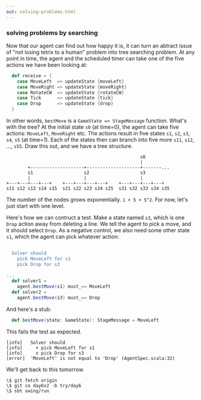 ```yaml
---
out: solving-problems.html
---
```


### solving problems by searching

Now that our agent can find out how happy it is, it can turn an abtract issue of "not losing tetrix to a human" problem into tree searching problem. At any point in time, the agent and the scheduled timer can take one of the five actions we have been looking at:

```scala
  def receive = {
    case MoveLeft  => updateState {moveLeft}
    case MoveRight => updateState {moveRight}
    case RotateCW  => updateState {rotateCW}
    case Tick      => updateState {tick}
    case Drop      => updateState {drop}
  }
```

In other words, `bestMove` is a `GameState => StageMessage` function. What's with the tree? At the initial state `s0` (at time=0), the agent can take five actions: `MoveLeft`, `MoveRight` etc. The actions result in five states `s1`, `s2`, `s3`, `s4`, `s5` (at time=1). Each of the states then can branch into five more `s11`, `s12`, ..., `s55`. Draw this out, and we have a tree structure.

```
                                                  s0
                                                  |
        +--------------------+--------------------+-------...
        s1                   s2                   s3
        |                    |                    |
+---+---+---+---+    +---+---+---+---+    +---+---+---+---+ 
s11 s12 s13 s14 s15  s21 s22 s23 s24 s25  s31 s32 s33 s34 s35
```

The number of the nodes grows exponentially. `1 + 5 + 5^2`. For now, let's just start with one level.

Here's how we can contruct a test. Make a state named `s3`, which is one `Drop` action away from deleting a line. We tell the agent to pick a move, and it should select `Drop`. As a negative control, we also need some other state `s1`, which the agent can pick whatever action:

```scala
                                                                              s2"""
  Solver should
    pick MoveLeft for s1                                                      \$solver1
    pick Drop for s3                                                          \$solver2
                                                                              """
...
  def solver1 =
    agent.bestMove(s1) must_== MoveLeft
  def solver2 =
    agent.bestMove(s3) must_== Drop
```

And here's a stub:

```scala
  def bestMove(state: GameState): StageMessage = MoveLeft
```

This fails the test as expected.

```
[info]   Solver should
[info]     + pick MoveLeft for s1
[info]     x pick Drop for s3
[error]  'MoveLeft' is not equal to 'Drop' (AgentSpec.scala:32)
```

We'll get back to this tomorrow.

```
\$ git fetch origin
\$ git co day6v2 -b try/day6
\$ sbt swing/run
```
